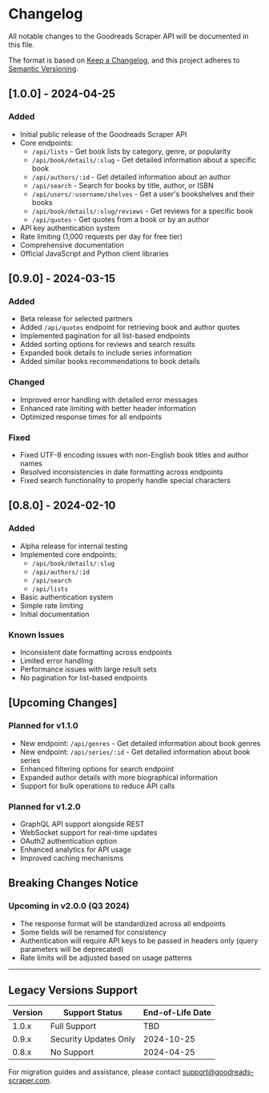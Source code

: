 # Changelog

All notable changes to the Goodreads Scraper API will be documented in this file.

The format is based on [Keep a Changelog](https://keepachangelog.com/en/1.0.0/),
and this project adheres to [Semantic Versioning](https://semver.org/spec/v2.0.0.html).

## [1.0.0] - 2024-04-25

### Added
- Initial public release of the Goodreads Scraper API
- Core endpoints:
  - `/api/lists` - Get book lists by category, genre, or popularity
  - `/api/book/details/:slug` - Get detailed information about a specific book
  - `/api/authors/:id` - Get detailed information about an author
  - `/api/search` - Search for books by title, author, or ISBN
  - `/api/users/:username/shelves` - Get a user's bookshelves and their books
  - `/api/book/details/:slug/reviews` - Get reviews for a specific book
  - `/api/quotes` - Get quotes from a book or by an author
- API key authentication system
- Rate limiting (1,000 requests per day for free tier)
- Comprehensive documentation
- Official JavaScript and Python client libraries

## [0.9.0] - 2024-03-15

### Added
- Beta release for selected partners
- Added `/api/quotes` endpoint for retrieving book and author quotes
- Implemented pagination for all list-based endpoints
- Added sorting options for reviews and search results
- Expanded book details to include series information
- Added similar books recommendations to book details

### Changed
- Improved error handling with detailed error messages
- Enhanced rate limiting with better header information
- Optimized response times for all endpoints

### Fixed
- Fixed UTF-8 encoding issues with non-English book titles and author names
- Resolved inconsistencies in date formatting across endpoints
- Fixed search functionality to properly handle special characters

## [0.8.0] - 2024-02-10

### Added
- Alpha release for internal testing
- Implemented core endpoints:
  - `/api/book/details/:slug`
  - `/api/authors/:id`
  - `/api/search`
  - `/api/lists`
- Basic authentication system
- Simple rate limiting
- Initial documentation

### Known Issues
- Inconsistent date formatting across endpoints
- Limited error handling
- Performance issues with large result sets
- No pagination for list-based endpoints

## [Upcoming Changes]

### Planned for v1.1.0
- New endpoint: `/api/genres` - Get detailed information about book genres
- New endpoint: `/api/series/:id` - Get detailed information about book series
- Enhanced filtering options for search endpoint
- Expanded author details with more biographical information
- Support for bulk operations to reduce API calls

### Planned for v1.2.0
- GraphQL API support alongside REST
- WebSocket support for real-time updates
- OAuth2 authentication option
- Enhanced analytics for API usage
- Improved caching mechanisms

## Breaking Changes Notice

### Upcoming in v2.0.0 (Q3 2024)
- The response format will be standardized across all endpoints
- Some fields will be renamed for consistency
- Authentication will require API keys to be passed in headers only (query parameters will be deprecated)
- Rate limits will be adjusted based on usage patterns

---

## Legacy Versions Support

| Version | Support Status | End-of-Life Date |
|---------|----------------|------------------|
| 1.0.x   | Full Support   | TBD              |
| 0.9.x   | Security Updates Only | 2024-10-25 |
| 0.8.x   | No Support     | 2024-04-25       |

For migration guides and assistance, please contact support@goodreads-scraper.com.
